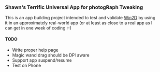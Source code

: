 ### Shawn's Terrific Universal App for photogRaph Tweaking

This is an app building project intended to test and validate
[Win2D](http:/github.com/microsoft/win2d) by using it in an
approximately real-world app (or at least as close to a real
app as I can get in one week of coding :-)

#### TODO

- Write proper help page
- Magic wand drag should be DPI aware
- Support app suspend/resume
- Test on Phone

